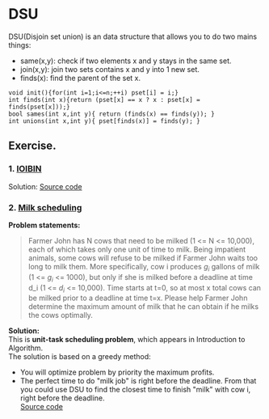 # DSU
DSU(Disjoin set union) is an data structure that allows you to do two mains things:
- same(x,y): check if two elements x and y stays in the same set.
- join(x,y): join two sets contains x and y into 1 new set.
- finds(x): find the parent of the set x.  
```
void init(){for(int i=1;i<=n;++i) pset[i] = i;}
int finds(int x){return (pset[x] == x ? x : pset[x] = finds(pset[x]));}
bool sames(int x,int y){ return (finds(x) == finds(y)); }
int unions(int x,int y){ pset[finds(x)] = finds(y); }
```
## Exercise.  
### 1. [IOIBIN](https://codeforces.com/group/FLVn1Sc504/contest/274710/problem/I)  
Solution: [Source code](./IOIBIN.cpp)  
### 2. [Milk scheduling](https://www.spoj.com/problems/MSCHED/)  
**Problem statements:**  
>  Farmer John has N cows that need to be milked (1 <= N <= 10,000), each of which takes only one unit of time to milk.
Being impatient animals, some cows will refuse to be milked if Farmer John waits too long to milk them. More specifically, cow i produces $g_i$ gallons of milk (1 <= $g_i$ <= 1000), but only if she is milked before a deadline at time d_i (1 <= $d_i$ <= 10,000). Time starts at t=0, so at most x total cows can be milked prior to a deadline at time t=x.
Please help Farmer John determine the maximum amount of milk that he can obtain if he milks the cows optimally.  

**Solution:**  
This is **unit-task scheduling problem**, which appears in Introduction to Algorithm.  
The solution is based on a greedy method:  
- You will optimize problem by priority the maximum profits.
- The perfect time to do "milk job" is right before the deadline.
From that you could use DSU to find the closest time to finish "milk" with cow i, right before the deadline.  
[Source code](./MSCHED.cpp)  
